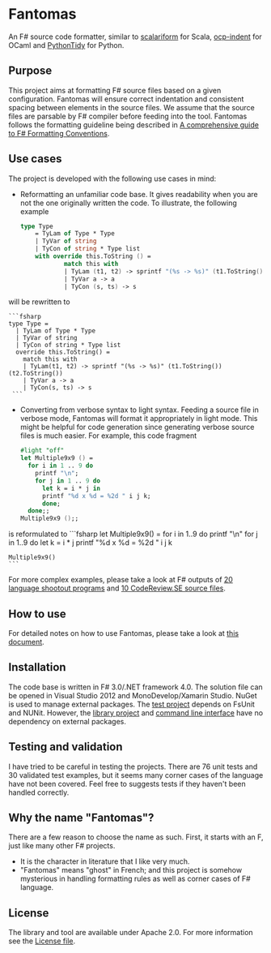 Fantomas
========

An F# source code formatter, similar to [scalariform](https://github.com/mdr/scalariform) for Scala, [ocp-indent](https://github.com/OCamlPro/ocp-indent) for OCaml and [PythonTidy](https://github.com/acdha/PythonTidy) for Python.

## Purpose
This project aims at formatting F# source files based on a given configuration.
Fantomas will ensure correct indentation and consistent spacing between elements in the source files.
We assume that the source files are parsable by F# compiler before feeding into the tool.
Fantomas follows the formatting guideline being described in [A comprehensive guide to F# Formatting Conventions](FormattingConventions.md).

## Use cases
The project is developed with the following use cases in mind:
 - Reformatting an unfamiliar code base. It gives readability when you are not the one originally written the code. 
To illustrate, the following example

	```fsharp
	type Type
	    = TyLam of Type * Type
	    | TyVar of string
	    | TyCon of string * Type list
	    with override this.ToString () =
	            match this with
	            | TyLam (t1, t2) -> sprintf "(%s -> %s)" (t1.ToString()) (t2.ToString())
	            | TyVar a -> a
	            | TyCon (s, ts) -> s
	 ```
will be rewritten to

	```fsharp
	type Type = 
	  | TyLam of Type * Type
	  | TyVar of string
	  | TyCon of string * Type list
	  override this.ToString() = 
	    match this with
	    | TyLam(t1, t2) -> sprintf "(%s -> %s)" (t1.ToString()) (t2.ToString())
	    | TyVar a -> a
	    | TyCon(s, ts) -> s
	 ```

 - Converting from verbose syntax to light syntax. 
Feeding a source file in verbose mode, Fantomas will format it appropriately in light mode.
This might be helpful for code generation since generating verbose source files is much easier.
For example, this code fragment

	```fsharp
	#light "off"
	let Multiple9x9 () = 
	  for i in 1 .. 9 do
	    printf "\n";
	    for j in 1 .. 9 do
	      let k = i * j in
	      printf "%d x %d = %2d " i j k;
	      done;
	  done;;
	Multiple9x9 ();;
	```	
is reformulated to 
	```fsharp
	let Multiple9x9() = 
	  for i in 1..9 do
	    printf "\n"
	    for j in 1..9 do
	      let k = i * j
	      printf "%d x %d = %2d " i j k
	
	Multiple9x9()
	```

For more complex examples, please take a look at F# outputs of [20 language shootout programs](tests/languageshootout_output) and [10 CodeReview.SE source files](tests/stackexchange_output).

## How to use
For detailed notes on how to use Fantomas, please take a look at [this document](Usage.md).

## Installation
The code base is written in F# 3.0/.NET framework 4.0. 
The solution file can be opened in Visual Studio 2012 and MonoDevelop/Xamarin Studio.
NuGet is used to manage external packages.
The [test project](src/Fantomas.Tests) depends on FsUnit and NUNit.
However, the [library project](src/Fantomas) and [command line interface](src/Fantomas.Cmd) have no dependency on external packages.

## Testing and validation
I have tried to be careful in testing the projects.
There are 76 unit tests and 30 validated test examples, 
but it seems many corner cases of the language have not been covered.
Feel free to suggests tests if they haven't been handled correctly.

## Why the name "Fantomas"?
There are a few reason to choose the name as such. First, it starts with an F, just like many other F# projects.
 - It is the character in literature that I like very much.
 - "Fantomas" means "ghost" in French; and this project is somehow mysterious in handling formatting rules as well as corner cases of F# language.

## License
The library and tool are available under Apache 2.0. 
For more information see the [License file](LICENSE.md).
